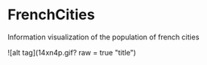 # FrenchCities

Information visualization of the population of french cities

![alt tag](14xn4p.gif? raw = true "title")

